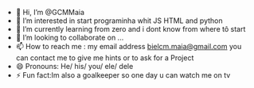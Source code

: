 - 👋 Hi, I’m @GCMMaia
- 👀 I’m interested in start programinha whit JS HTML and python
- 🌱 I’m currently learning from zero and i dont know from where tô start
- 💞️ I’m looking to collaborate on ...
- 📫 How to reach me : my email address bielcm.maia@gmail.com you can contact me to give me hints or to ask for a Project 
- 😄 Pronouns: He/ his/ you/ ele/ dele
- ⚡ Fun fact:Im also a goalkeeper so one day u can watch me on tv

<!---
GCMMaia/GCMMaia is a ✨ special ✨ repository because its `README.md` (this file) appears on your GitHub profile.
You can click the Preview link to take a look at your changes.
--->
